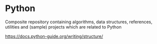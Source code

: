 # Python

Composite repository containing algorithms, data structures, references, utilities and (sample) projects which are related to Python


https://docs.python-guide.org/writing/structure/
<!--stackedit_data:
eyJoaXN0b3J5IjpbMTQwNTc3OTU3Nl19
-->